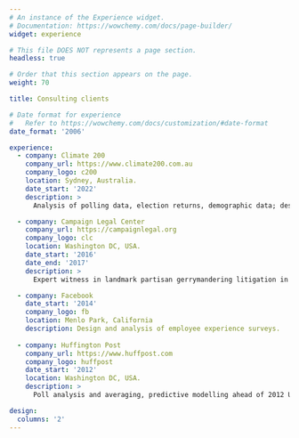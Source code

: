 ```yaml
---
# An instance of the Experience widget.
# Documentation: https://wowchemy.com/docs/page-builder/
widget: experience

# This file DOES NOT represents a page section.
headless: true

# Order that this section appears on the page.
weight: 70

title: Consulting clients 

# Date format for experience
#   Refer to https://wowchemy.com/docs/customization/#date-format
date_format: '2006'

experience:
  - company: Climate 200
    company_url: https://www.climate200.com.au
    company_logo: c200
    location: Sydney, Australia.
    date_start: '2022'  
    description: >
      Analysis of polling data, election returns, demographic data; designing and creating donor and contact database.   Part of a team that helped elect six "teal" independent candidates to the Australian House of Representatives in Australia's May 2022 House of Representatives elections.

  - company: Campaign Legal Center
    company_url: https://campaignlegal.org
    company_logo: clc
    location: Washington DC, USA.
    date_start: '2016'
    date_end: '2017'
    description: >
      Expert witness in landmark partisan gerrymandering litigation in the United States; [Gill v Whitford](https://www.brennancenter.org/our-work/court-cases/gill-v-whitford) (Wisconsin state legislative redistricting) and [Common Cause v Rucho](https://www.brennancenter.org/our-work/court-cases/rucho-v-league-women-voters-north-carolina) (North Carolina Congressional redistricting).   Helped produce the first affirmative trial verdicts for plaintiffs alleging partisan gerrymandering; cases subsequently appealed to the Supreme Court of the United States.

  - company: Facebook
    date_start: '2014'
    company_logo: fb
    location: Menlo Park, California
    description: Design and analysis of employee experience surveys.
    
  - company: Huffington Post
    company_url: https://www.huffpost.com
    company_logo: huffpost
    date_start: '2012'
    location: Washington DC, USA.
    description: >
      Poll analysis and averaging, predictive modelling ahead of 2012 US presidential election.  Successfully predicted winner of presidential election in all 50 states.

design:
  columns: '2'
---      
```

